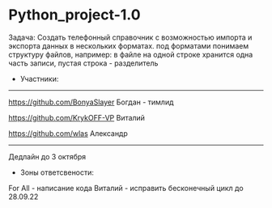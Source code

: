 # Python_project-1.0
Задача: Создать телефонный справочник с возможностью импорта и экспорта данных в нескольких форматах.
под форматами понимаем структуру файлов, например: в файле на одной строке хранится одна часть записи, пустая строка - разделитель
- Участники:
---
https://github.com/BonyaSlayer Богдан - тимлид

https://github.com/KrykOFF-VP  Виталий

https://github.com/wlas        Александр

---
           
Дедлайн до 3 октября
- Зоны ответсвености:

For All - написание кода
Виталий - исправить бесконечный цикл до 28.09.22
